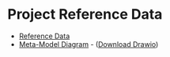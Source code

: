 # Project Reference Data


* [Reference Data](reference-data/meta-models/README.md)
* [Meta-Model Diagram](../../../images/Enterprise-MetaModel.png) - ([Download Drawio](../../../diagrams/Enterprise-MetaModel.drawio))


